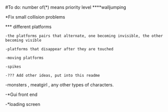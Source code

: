 #To do: number of(*) means priority level
****walljumping

*Fix small collision problems
	
*** different platforms 

	-the platforms pairs that alternate, one becoming invisible, the other becoming visible

	-platforms that disappear after they are touched

	-moving platforms

	-spikes

	-??? Add other ideas, put into this readme

-monsters , meatgirl , any other types of characters.

-*Gui front end

-*loading screen



